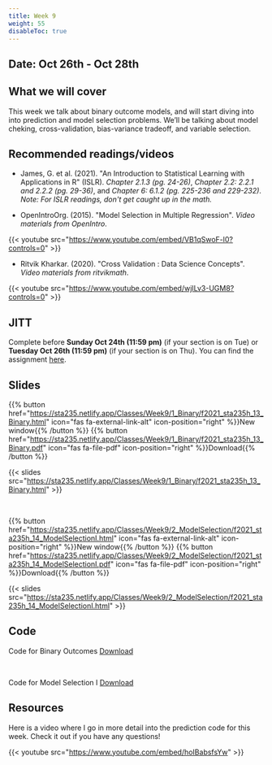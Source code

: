 ```yaml
---
title: Week 9
weight: 55
disableToc: true
---
```


## Date: Oct 26th - Oct 28th

## What we will cover

This week we talk about binary outcome models, and will start diving into into prediction and model selection problems. We’ll be talking about model cheking, cross-validation, bias-variance tradeoff, and variable selection.

## Recommended readings/videos

- James, G. et al. (2021). "An Introduction to Statistical Learning with Applications in R" (ISLR). *Chapter 2.1.3 (pg. 24-26)*, *Chapter 2.2: 2.2.1 and 2.2.2 (pg. 29-36)*, and *Chapter 6: 6.1.2 (pg. 225-236 and 229-232)*. *Note: For ISLR readings, don't get caught up in the math.*

- OpenIntroOrg. (2015). "Model Selection in Multiple Regression". *Video materials from OpenIntro*.

{{< youtube src="https://www.youtube.com/embed/VB1qSwoF-l0?controls=0" >}}

- Ritvik Kharkar. (2020). "Cross Validation : Data Science Concepts". *Video materials from ritvikmath*.

{{< youtube src="https://www.youtube.com/embed/wjILv3-UGM8?controls=0" >}}


## JITT

Complete before **Sunday Oct 24th (11:59 pm)** (if your section is on Tue) or **Tuesday Oct 26th (11:59 pm)** (if your section is on Thu). You can find the assignment [here](https://forms.gle/VaaewnqMvSaScZ1T9).

## Slides

{{% button href="https://sta235.netlify.app/Classes/Week9/1_Binary/f2021_sta235h_13_Binary.html" icon="fas fa-external-link-alt" icon-position="right" %}}New window{{% /button %}} {{% button href="https://sta235.netlify.app/Classes/Week9/1_Binary/f2021_sta235h_13_Binary.pdf" icon="fas fa-file-pdf" icon-position="right" %}}Download{{% /button %}} 

{{< slides src="https://sta235.netlify.app/Classes/Week9/1_Binary/f2021_sta235h_13_Binary.html" >}}

<br>

{{% button href="https://sta235.netlify.app/Classes/Week9/2_ModelSelection/f2021_sta235h_14_ModelSelectionI.html" icon="fas fa-external-link-alt" icon-position="right" %}}New window{{% /button %}} {{% button href="https://sta235.netlify.app/Classes/Week9/2_ModelSelection/f2021_sta235h_14_ModelSelectionI.pdf" icon="fas fa-file-pdf" icon-position="right" %}}Download{{% /button %}} 

{{< slides src="https://sta235.netlify.app/Classes/Week9/2_ModelSelection/f2021_sta235h_14_ModelSelectionI.html" >}} 

## Code

Code for Binary Outcomes <a onclick="ga('send', 'event', 'External-Link','click','code13','0','Link');" href="https://raw.githubusercontent.com/maibennett/sta235/main/exampleSite/content/Classes/Week9/1_Binary/code/f2021_sta235h_12_binary.R" target="_blank" class="btn btn-default">Download<i class="fas fa-code"></i></a>

<br>

Code for Model Selection I <a onclick="ga('send', 'event', 'External-Link','click','code14','0','Link');" href="https://raw.githubusercontent.com/maibennett/sta235/main/exampleSite/content/Classes/Week9/2_ModelSelection/code/f2021_sta235h_13_prediction1.R" target="_blank" class="btn btn-default">Download<i class="fas fa-code"></i></a>

## Resources

Here is a video where I go in more detail into the prediction code for this week. Check it out if you have any questions!

{{< youtube src="https://www.youtube.com/embed/hoIBabsfsYw" >}}